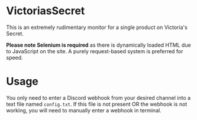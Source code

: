 # VictoriasSecret
This is an extremely rudimentary monitor for a single product on Victoria's Secret. 
<p><strong>Please note Selenium is required</strong> as there is dynamically loaded HTML due to JavaScript on the site. A purely request-based system is preferred for speed.</p>

# Usage
You only need to enter a Discord webhook from your desired channel into a text file named `config.txt`.
If this file is not present OR the webhook is not working, you will need to manually enter a webhook in terminal.


